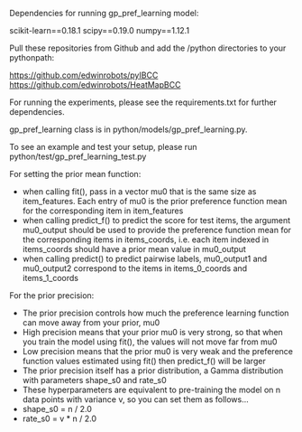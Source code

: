 Dependencies for running gp_pref_learning model:

scikit-learn==0.18.1
scipy==0.19.0
numpy==1.12.1

Pull these repositories from Github and add the /python directories to your pythonpath:

https://github.com/edwinrobots/pyIBCC
https://github.com/edwinrobots/HeatMapBCC

For running the experiments, please see the requirements.txt for further dependencies. 

gp_pref_learning class is in python/models/gp_pref_learning.py.

To see an example and test your setup, please run python/test/gp_pref_learning_test.py

For setting the prior mean function:
   * when calling fit(), pass in a vector mu0 that is the same size as item_features. Each entry of mu0 is the prior
preference function mean for the corresponding item in item_features
   * when calling predict_f() to predict the score for test items,  the argument mu0_output should be used to provide
the preference function mean for the corresponding items in items_coords, i.e. each item indexed in items_coords should
have a prior mean value in mu0_output
   * when calling predict() to predict pairwise labels, mu0_output1 and mu0_output2 correspond to the items in items_0_coords
and items_1_coords

For the prior precision:
   * The prior precision controls how much the preference learning function can move away from your prior, mu0
   * High precision means that your prior mu0 is very strong, so that when you train the model using fit(), the values
 will not move far from mu0
   * Low precision means that the prior mu0 is very weak and the preference function values estimated using fit() then
 predict_f() will be larger
   * The prior precision itself has a prior distribution, a Gamma distribution with parameters shape_s0 and rate_s0
   * These hyperparameters are equivalent to pre-training the model on n data points with variance v, so you can set them
 as follows...  
   * shape_s0 = n / 2.0
   * rate_s0 = v * n / 2.0